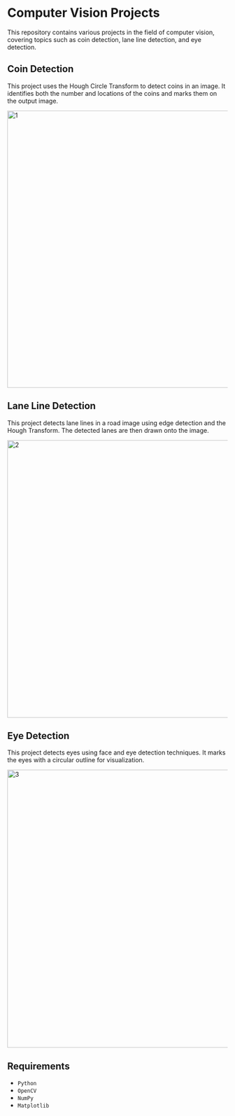 # Computer Vision Projects
This repository contains various projects in the field of computer vision, covering topics such as coin detection, lane line detection, and eye detection.

## Coin Detection
This project uses the Hough Circle Transform to detect coins in an image. It identifies both the number and locations of the coins and marks them on the output image.

<img width="634" alt="1" src="https://github.com/user-attachments/assets/0d70d573-a863-4b33-af9d-86ebfd59a737" />

## Lane Line Detection
This project detects lane lines in a road image using edge detection and the Hough Transform. The detected lanes are then drawn onto the image.

<img width="635" alt="2" src="https://github.com/user-attachments/assets/407aa5ea-7b1e-4727-be0b-01bf55e0e66e" />

## Eye Detection
This project detects eyes using face and eye detection techniques. It marks the eyes with a circular outline for visualization.

<img width="636" alt="3" src="https://github.com/user-attachments/assets/1e651693-952a-4ea5-8cc9-1e12202dec85" />

## Requirements
- `Python`
- `OpenCV`
- `NumPy`
- `Matplotlib`

